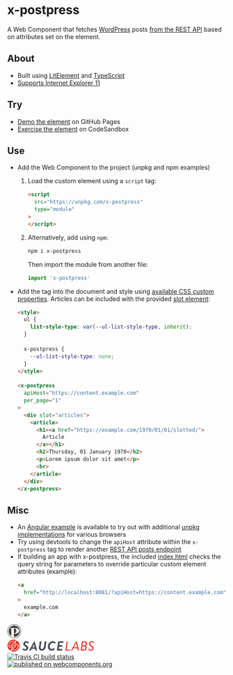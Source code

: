 # x-postpress

A Web Component that fetches [WordPress](https://wordpress.org/) posts [from the REST API](https://developer.wordpress.org/rest-api/reference/posts/#list-posts) based on attributes set on the element.

## About

  * Built using [LitElement](https://lit-element.polymer-project.org/) and [TypeScript](https://www.typescriptlang.org/)
  * [Supports Internet Explorer 11](https://github.com/kherrick/x-postpress/tree/master/build/es5-bundled)

## Try

  * [Demo the element](https://kherrick.github.io/x-postpress/) on GitHub Pages
  * [Exercise the element](https://codesandbox.io/s/mm2n75724x) on CodeSandbox

## Use

* Add the Web Component to the project (unpkg and npm examples)
  1. Load the custom element using a `script` tag:
      ```html
      <script
        src="https://unpkg.com/x-postpress"
        type="module"
      >
      </script>
      ```
  2. Alternatively, add using `npm`:
      ```bash
      npm i x-postpress
      ```
      Then import the module from another file:

      ```javascript
      import 'x-postpress'
      ```

* Add the tag into the document and style using <a href="https://github.com/kherrick/x-postpress/blob/master/src/templates/styles/x-postpress.js">available CSS custom properties</a>. Articles can be included with the provided <a href="https://developer.mozilla.org/en-US/docs/Web/Web_Components/Using_templates_and_slots">slot element</a>:
  ```html
  <style>
    ul {
      list-style-type: var(--ul-list-style-type, inherit);
    }

    x-postpress {
      --ul-list-style-type: none;
    }
  </style>

  <x-postpress
    apiHost="https://content.example.com"
    per_page="1"
  >
    <div slot="articles">
      <article>
        <h1><a href="https://example.com/1970/01/01/slotted/">
          Article
        </a></h1>
        <h2>Thursday, 01 January 1970</h2>
        <p>Lorem ipsum dolor sit amet</p>
        <hr>
      </article>
    </div>
  </x-postpress>
  ```

## Misc

* An [Angular example](https://github.com/kherrick/angular-x-postpress) is available to try out with additional [unpkg implementations]((https://github.com/kherrick/x-postpress/tree/master/examples)) for various browsers
* Try using devtools to change the `apiHost` attribute within the `x-postpress` tag to render another <a href="https://developer.wordpress.org/rest-api/reference/posts/#list-posts">REST API posts endpoint</a>
* If building an app with x-postpress, the included [index.html](index.html) checks the query string for parameters to override particular custom element attributes (example):
  ```html
  <a
    href="http://localhost:8081/?apiHost=https://content.example.com"
  >
    example.com
  </a>
  ```

<div>
  <a href="https://kherrick.github.io/x-postpress/">
    <img alt="postpress logo" src="images/manifest/icon-48x48.png" width="32px" />
  </a>
</div>

<div>
  <a href="https://saucelabs.com/">
    <img alt="Sauce Labs build status" src="images/assets/Sauce-Labs_Horiz_Red-Grey_RGB_200x28.png" />
  </a>
</div>

<div>
  <a href="https://travis-ci.org/kherrick/x-postpress/">
    <img alt="Travis CI build status" src="https://api.travis-ci.org/kherrick/x-postpress.png?branch=master" />
  </a>
</div>

<div>
  <a href="https://www.webcomponents.org/element/x-postpress">
    <img alt="published on webcomponents.org" src="https://img.shields.io/badge/webcomponents.org-published-blue.png" />
  </a>
</div>
